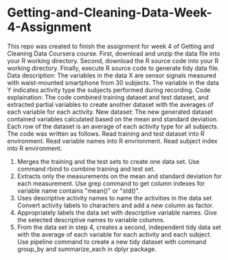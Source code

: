 # Getting-and-Cleaning-Data-Week-4-Assignment
This repo was created to finish the assignment for week 4 of Getting and Cleaning Data Coursera course.
First, download and unzip the data file into your R working directory.
Second, download the R source code into your R working directory.
Finally, execute R source code to generate tidy data file.
Data description:
The variables in the data X are sensor signals measured with waist-mounted smartphone from 30 subjects. The variable in the data Y indicates activity type the subjects performed during recording.
Code explaination:
The code combined training dataset and test dataset, and extracted partial variables to create another dataset with the averages of each variable for each activity.
New dataset:
The new generated dataset contained variables calculated based on the mean and standard deviation. Each row of the dataset is an average of each activity type for all subjects.
The code was written as follows.
Read training and test dataset into R environment. Read variable names into R envrionment. Read subject index into R environment.
1. Merges the training and the test sets to create one data set. Use command rbind to combine training and test set.
2. Extracts only the measurements on the mean and standard deviation for each measurement. Use grep command to get column indexes for variable name contains "mean()" or "std()".
3. Uses descriptive activity names to name the activities in the data set Convert activity labels to characters and add a new column as factor.
4. Appropriately labels the data set with descriptive variable names. Give the selected descriptive names to variable columns.
5. From the data set in step 4, creates a second, independent tidy data set with the average of each variable for each activity and each subject. Use pipeline command to create a new tidy dataset with command group_by and summarize_each in dplyr package.

